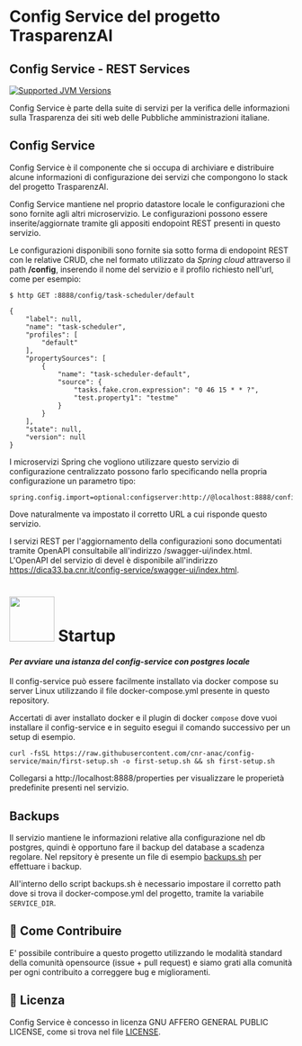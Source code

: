 # Config Service del progetto TrasparenzAI
## Config Service - REST Services

[![Supported JVM Versions](https://img.shields.io/badge/JVM-21-brightgreen.svg?style=for-the-badge&logo=Java)](https://openjdk.java.net/install/)

Config Service è parte della suite di servizi per la verifica delle informazioni sulla
Trasparenza dei siti web delle Pubbliche amministrazioni italiane.
 
## Config Service

Config Service è il componente che si occupa di archiviare e distribuire alcune informazioni di configurazione dei 
servizi che compongono lo stack del progetto TrasparenzAI.

Config Service mantiene nel proprio datastore locale le configurazioni che sono fornite agli altri microservizio.
Le configurazioni possono essere inserite/aggiornate tramite gli appositi endopoint REST presenti in questo servizio.

Le configurazioni disponibili sono fornite sia sotto forma di endopoint REST con le relative CRUD, che nel formato
utilizzato da *Spring cloud* attraverso il path **/config**, inserendo il nome del servizio e il profilo richiesto 
nell'url, come per esempio:

```
$ http GET :8888/config/task-scheduler/default

{
    "label": null,
    "name": "task-scheduler",
    "profiles": [
        "default"
    ],
    "propertySources": [
        {
            "name": "task-scheduler-default",
            "source": {
                "tasks.fake.cron.expression": "0 46 15 * * ?",
                "test.property1": "testme"
            }
        }
    ],
    "state": null,
    "version": null
}
```

I microservizi Spring che vogliono utilizzare questo servizio di configurazione centralizzato possono farlo
specificando nella propria configurazione un parametro tipo:

```
spring.config.import=optional:configserver:http://@localhost:8888/config
```

Dove naturalmente va impostato il corretto URL a cui risponde questo servizio.

I servizi REST per l'aggiornamento della configurazioni sono documentati tramite OpenAPI consultabile
all'indirizzo /swagger-ui/index.html. 
L'OpenAPI del servizio di devel è disponibile all'indirizzo https://dica33.ba.cnr.it/config-service/swagger-ui/index.html.

# <img src="https://www.docker.com/wp-content/uploads/2021/10/Moby-logo-sm.png" width=80> Startup

#### _Per avviare una istanza del config-service con postgres locale_

Il config-service può essere facilmente installato via docker compose su server Linux utilizzando il file 
docker-compose.yml presente in questo repository.

Accertati di aver installato docker e il plugin di docker `compose` dove vuoi installare il config-service e in seguito
esegui il comando successivo per un setup di esempio.

```
curl -fsSL https://raw.githubusercontent.com/cnr-anac/config-service/main/first-setup.sh -o first-setup.sh && sh first-setup.sh
```

Collegarsi a http://localhost:8888/properties per visualizzare le properietà predefinite presenti nel servizio. 

## Backups

Il servizio mantiene le informazioni relative alla configurazione nel db postgres, quindi è opportuno fare il backup
del database a scadenza regolare. Nel repsitory è presente un file di esempio [backups.sh](https://github.com/cnr-anac/config-service/blob/main/backups.sh) per effettuare i backup.

All'interno dello script backups.sh è necessario impostare il corretto path dove si trova il docker-compose.yml del progetto, tramite la
variabile `SERVICE_DIR`.


## 👏 Come Contribuire 

E' possibile contribuire a questo progetto utilizzando le modalità standard della comunità opensource 
(issue + pull request) e siamo grati alla comunità per ogni contribuito a correggere bug e miglioramenti.

## 📄 Licenza

Config Service è concesso in licenza GNU AFFERO GENERAL PUBLIC LICENSE, come si trova nel file [LICENSE][l].

[l]: https://github.com/cnr-anac/config-service/blob/master/LICENSE
